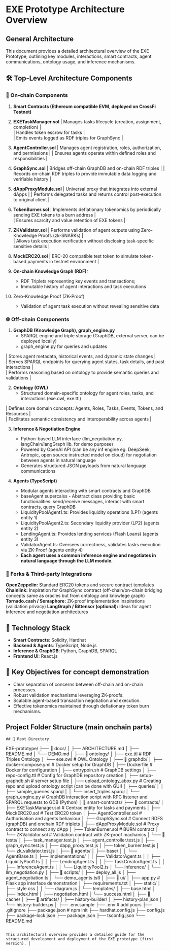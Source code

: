 # EXE Prototype Architecture Overview

## General Architecture

This document provides a detailed architectural overview of the EXE Prototype, outlining key modules, interactions, smart contracts, agent communications, ontology usage, and inference mechanisms.

## 🛠 Top-Level Architecture Components

### 🔗 On-chain Components

1. **Smart Contracts (Ethereum compatible EVM, deployed on CrossFi Testnet)**

2. **EXETaskManager.sol** 
| Manages tasks lifecycle (creation, assignment, completion) |   
| Handles token escrow for tasks |   
| Emits events logged as RDF triples for GraphSync |   

3. **AgentController.sol**
| Manages agent registration, roles, authorization, and permissions |
| Ensures agents operate within defined roles and responsibilities |  

4. **GraphSync.sol**
| Bridges off-chain GraphDB and on-chain RDF triples |
| Records on-chain RDF triples to provide immutable data logging and verifiable history |

5. **dAppProxyModule.sol**
| Universal proxy that integrates into external dApps |
| Performs delegated tasks and returns control post-execution to original client |

6. **TokenBurner.sol**
| Implements deflationary tokenomics by periodically sending EXE tokens to a burn address |  
| Ensures scarcity and value retention of EXE tokens |  

7. **ZKValidator.sol**
| Performs validation of agent outputs using Zero-Knowledge Proofs (zk-SNARKs) |  
| Allows task execution verification without disclosing task-specific sensitive details |  

8. **MockERC20.sol**
| ERC-20 compatible test token to simulate token-based payments in testnet environment |  

9. **On-chain Knowledge Graph (RDF):**
    - RDF Triplets representing key events and transactions;
    - Immutable history of agent interactions and task executions

10. Zero-Knowledge Proof (ZK-Proof)
    - Validation of agent task execution without revealing sensitive data  


### 🌐 Off-chain Components

1. **GraphDB (Knowledge Graph), graph_engine.py**
    - SPARQL engine and triple storage (GraphDB, external server, can be deployed locally)
    - graph_engine.py for queries and updates

| Stores agent metadata, historical events, and dynamic state changes |  
| Serves SPARQL endpoints for querying agent states, task details, and past interactions |  
| Performs reasoning based on ontology to provide semantic queries and validations |  

2. **Ontology (OWL)**
    - Structured domain-specific ontology for agent roles, tasks, and interactions (exe.owl, exe.ttl)

| Defines core domain concepts: Agents, Roles, Tasks, Events, Tokens, and Resources |  
| Facilitates semantic consistency and interoperability across agents |  

3. **Inference & Negotiation Engine**
    - Python-based LLM interface (llm_negotiation.py, langChain/langGraph lib. for demo purpose)
    - Powered by OpenAI API (can be any inf engine eg. DeepSeek, Antropic, open source instructed model on cloud) for negotiation between agents in natural language
    - Generates structured JSON payloads from natural language communications

4. **Agents (TypeScript)**
    - Modular agents interacting with smart contracts and GraphDB
    - baseAgent supercalss - Abstract class providing basic functionalities: send/receive messages, interact with smart contracts, query GraphDB  
    - LiquidityPoolAgent1.ts: Provides liquidity operations (LP1) (agents entity 1)
    - LiquidityPoolAgent2.ts: Secondary liquidity provider (LP2) (agents entity 2)
    - LendingAgent.ts: Provides lending services (Flash Loans) (agents entity 3)
    - ValidatorAgent.ts: Oversees correctness, validates tasks execution via ZK-Proof (agents entity 4)
    - **Each agent uses a common inference engine and negotiates in natural language through the LLM module.**


### 🔧 Forks & Third-party Integrations
**OpenZeppelin:** Standard ERC20 tokens and secure contract templates
**Chainlink:** Inspiration for GraphSync contract (off-chain/on-chain bridging concepts same as oracles but from ontology and knowlege graph)
**Tornado.cash / Semaphore:** ZK-proof implementation inspirations (validation privacy)
**LangGraph / Bittensor (optional):** Ideas for agent inference and negotiation architectures



## 🔧 Technology Stack

- **Smart Contracts**: Solidity, Hardhat
- **Backend & Agents**: TypeScript, Node.js
- **Inference & GraphDB**: Python, GraphDB, SPARQL
- **Frontend UI**: React.js



## 🚩 Key Objectives for concept demonstration

- Clear separation of concerns between off-chain and on-chain processes.
- Robust validation mechanisms leveraging ZK-proofs.
- Scalable agent-based transaction negotiation and execution.
- Effective tokenomics maintained through deflationary token burn mechanisms.



## Project Folder Structure (main onchain parts)

```
## 📂 Root Directory
```
EXE-prototype/
├── 📂 docs/
│   ├── ARCHITECTURE.md
│   ├── README.md
│   └── DEMO.md
│
├── 📂 ontology/
│   ├── exe.ttl                         # RDF Triples Ontology
│   └── exe.owl                         # OWL Ontology
│
├── 📂 graphdb/
│   ├── docker-compose.yml               # Docker setup for GraphDB
│   ├── Dockerfile                       # Docker for configuration
│   ├── entrypoin.sh                     # GraphDB settings
│   ├── repo-config.ttl                  # Config for GraphDB repository creation
│   ├── setup-graphdb.sh                 # server setup file
│   ├── upload_ontology_abox.py          # Creating repo and upload ontology script (can be done with GUI)
│   ├── queries/
│   │   ├── sample_queries.sparql
│   │   └── insert_triples.sparql
│   └── graph_engine.py                  # GraphDB interaction script with RPC listener and SPARQL requests to GDB (Python)
│
📂 smart-contracts/
├── 📂 contracts/
│   ├── EXETaskManager.sol                # Centrac entity for tasks and payments
│   ├── MockERC20.sol                     # Test ERC20 token
│   ├── AgentController.sol               # Authorisation and agents behaviour
│   ├── GraphSync.sol                     # Connect RDFS (graphDB) and onchain RDF triplets
│   ├── dAppProxyModule.sol               # Proxy contract to connect any dApp
│   ├── TokenBurner.sol                   # BURN contract
│   └── ZKValidator.sol                   # Validation contract with ZK-proof machanics
│
└── 📂 tests/
│   ├── task_manager.test.js
│   ├── agent_controller.test.js
│   ├── graph_sync.test.js
│   ├── dapp_proxy.test.js
│   ├── token_burner.test.js
│   └── zk_validator.test.js
│
├── 📂 agents/
│   ├── base/
│   │   └── AgentBase.ts
│   ├── implementations/
│   │   ├── ValidatorAgent.ts
│   │   ├── LiquidityPool1.ts
│   │   ├── LendingAgent.ts
│   │   ├── TaskCreatorAgent.ts
│   │   ├── InferenceAgent.ts
│   │   └── LiquidityPool2.ts
│   └── inference/
│       └── llm_negotiation.py
│
├── 📂 scripts/
│   ├── deploy_all.js
│   ├── agent_negotiation.ts
│   └── demo_agents.tsß
│
├── 📂 ui/
│   ├── app.py                  # Flask app interface demonstration
│   ├── requirements.txt
│   ├── static/
│       ├── style.css
│   │   └── diagram.js
│   └── templates/
│       ├── base.html
│       ├── index.html
│       ├── negotiation.html
│       └── success.html
│
├── 📂 cache/
│
├── 📂 artifacts/
│
├── history-builder/
│   ├── history-plan.json
│   └── history-builder.py
│
├── .env.sample
├── .env                        # add yours
├── .gitignore
├── package.json                # npm init
├── hardhat.config.js
├── config.js
├── package-lock.json
├── package.json
├── tsconfig.json
└── README.md
```

This architectural overview provides a detailed guide for the structured development and deployment of the EXE prototype (first version). │